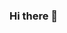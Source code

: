 ### Hi there 👋


<div id="header" align="center>
<img src="https://giphy.com/embed/SlaiZOZAoL0xRoVYhI" width="480" />
</div>


